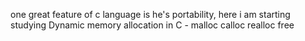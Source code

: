 one great feature of c language is he's portability, here i am starting studying Dynamic memory allocation in C - malloc calloc realloc free 
